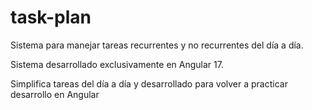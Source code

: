 # task-plan
Sistema para manejar tareas recurrentes y no recurrentes del día a día. 

Sistema desarrollado exclusivamente en Angular 17. 

Simplifica tareas del día a día y desarrollado para volver a practicar desarrollo en Angular
